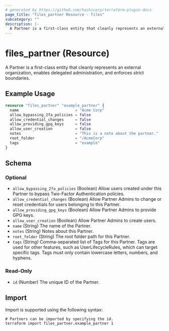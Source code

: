 ```yaml
---
# generated by https://github.com/hashicorp/terraform-plugin-docs
page_title: "files_partner Resource - files"
subcategory: ""
description: |-
  A Partner is a first-class entity that cleanly represents an external organization, enables delegated administration, and enforces strict boundaries.
---
```


# files_partner (Resource)

A Partner is a first-class entity that cleanly represents an external organization, enables delegated administration, and enforces strict boundaries.

## Example Usage

```terraform
resource "files_partner" "example_partner" {
  name                         = "Acme Corp"
  allow_bypassing_2fa_policies = false
  allow_credential_changes     = false
  allow_providing_gpg_keys     = false
  allow_user_creation          = false
  notes                        = "This is a note about the partner."
  root_folder                  = "/AcmeCorp"
  tags                         = "example"
}
```

<!-- schema generated by tfplugindocs -->
## Schema

### Optional

- `allow_bypassing_2fa_policies` (Boolean) Allow users created under this Partner to bypass Two-Factor Authentication policies.
- `allow_credential_changes` (Boolean) Allow Partner Admins to change or reset credentials for users belonging to this Partner.
- `allow_providing_gpg_keys` (Boolean) Allow Partner Admins to provide GPG keys.
- `allow_user_creation` (Boolean) Allow Partner Admins to create users.
- `name` (String) The name of the Partner.
- `notes` (String) Notes about this Partner.
- `root_folder` (String) The root folder path for this Partner.
- `tags` (String) Comma-separated list of Tags for this Partner. Tags are used for other features, such as UserLifecycleRules, which can target specific tags.  Tags must only contain lowercase letters, numbers, and hyphens.

### Read-Only

- `id` (Number) The unique ID of the Partner.

## Import

Import is supported using the following syntax:

```shell
# Partners can be imported by specifying the id.
terraform import files_partner.example_partner 1
```
